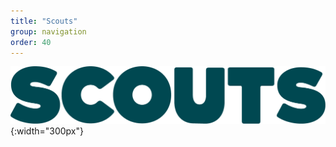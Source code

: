 ```yaml
---
title: "Scouts"
group: navigation
order: 40
---
```


![](/assets/img/scouts/Scouts_RGB_green.png){:width="300px"}
